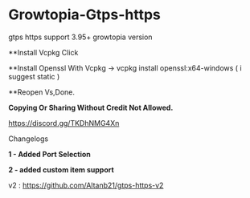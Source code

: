 # Growtopia-Gtps-https
gtps https support 3.95+ growtopia version

**Install Vcpkg Click 

**Install Openssl With Vcpkg -> vcpkg install openssl:x64-windows ( i suggest static )

**Reopen Vs,Done.

**Copying Or Sharing Without Credit Not Allowed.**

https://discord.gg/TKDhNMG4Xn

Changelogs

**1 - Added Port Selection**

**2 - added custom item support**

v2 : https://github.com/Altanb21/gtps-https-v2
